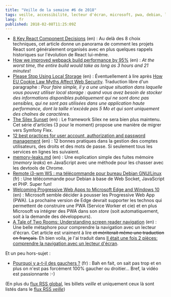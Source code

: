 ```yaml
---
title: "Veille de la semaine #6 de 2018"
tags: veille, accessibilité, lecteur d'écran, microsoft, pwa, debian, linux, php, web, chrome, git, javascript, bonnes pratiques, sécurité, silex, webpack, react
lang: fr
published: 2018-02-08T11:25:09Z
---
```

* [8 Key React Component Decisions](https://www.codementor.io/coryhouse/8-key-react-component-decisions-fsh8332ow) (en)&nbsp;: Au delà des 8 choix techniques, cet article donne un panorama de comment les projets React sont généralement organisés avec en plus quelques rappels historiques sur l'évolution de React lui-même.
* [How we improved webpack build performance by 95%](https://blog.box.com/blog/how-we-improved-webpack-build-performance-95/) (en)&nbsp;: *At the worst time, the entire build would take as long as 3 hours and 21 minutes*!
* [Please Stop Using Local Storage](https://www.rdegges.com/2018/please-stop-using-local-storage/) (en)&nbsp;: Éventuellement à lire après [How EU Cookie Law Myths Affect Web Security](https://www.rdegges.com/2018/how-eu-cookie-law-myths-affect-web-security/). Traduction libre d'un paragraphe : *Pour faire simple, il y a une unique situation dans laquelle vous pouvez utiliser local storage : quand vous avez besoin de stocker des informations disponibles publiquement qui ne sont donc pas sensibles, qui ne sont pas utilisées dans une application haute performance, dont la taille n'excède pas 5 Mo et qui sont uniquement des chaînes de caractères.*
* [The Silex Sunset](https://medium.com/@derrabus/the-silex-sunset-d0fb5f1129df) (en)&nbsp;: Le framework Silex ne sera bien plus maintenu. Cet série d'articles (3 pour le moment) propose une manière de migrer vers Symfony Flex.
* [12 best practices for user account, authorization and password management](https://cloudplatform.googleblog.com/2018/01/12-best-practices-for-user-account.html) (en)&nbsp;: 12 bonnes pratiques dans la gestion des comptes utilisateurs, des droits et des mots de passe. Si seulement tous les services en lignes les suivaient.
* [memory-leaks.md](https://gist.github.com/kepta/0ac2636f86c0f4cee80de12821e4ef34) (en)&nbsp;: Une explication simple des fuites mémoire (*memory leaks*) en JavaScript avec une méthode pour les chasser avec les devtools de Chrome.
* [Remote i3-wm WS : ma télécommande pour bureau Debian GNU/Linux](https://www.deblan.io/post/540/remote-i3-wm-ws-ma-telecommande-pour-bureau-debian-gnu-linux) (fr)&nbsp;: Une télécommande pour Debian à base de Web Socket, JavaScript et PHP. Super fun!
* [Welcoming Progressive Web Apps to Microsoft Edge and Windows 10](https://blogs.windows.com/msedgedev/2018/02/06/welcoming-progressive-web-apps-edge-windows-10/) (en)&nbsp;: Microsoft semble décider à pousser les Progressive Web App (PWA). La prochaine version de Edge devrait supporter les technos qui permettent de construire une PWA (Service Worker et cie) et en plus Microsoft va intégrer des PWA dans son *store* (soit automatiquement, soit à la demande des développeurs).
* [A Tale of Two Rooms: Understanding screen reader navigation](https://developer.paciellogroup.com/blog/2018/01/a-tale-of-two-rooms-understanding-screen-reader-navigation/) (en)&nbsp;: Une belle métaphore pour comprendre la navigation avec un lecteur d'écran. Cet article est vraiment à lire ~~et mériterait même une traduction en français.~~ Eh bien voila, je l'ai traduit dans [Il était une fois 2 pièces: comprendre la navigation avec un lecteur d'écran](/post/comprendre-la-navigation-avec-un-lecteur-d-ecran/).

Et un peu hors-sujet&nbsp;:

* [Pourquoi y a-t-il des gauchers ?](https://sciencetonnante.wordpress.com/2018/01/26/pourquoi-y-a-t-il-des-gauchers-2/) (fr)&nbsp;: Bah en fait, on sait pas trop et en plus on n'est pas forcément 100% gaucher ou droitier... Bref, la vidéo est passionnante :-)

(En plus du [flux RSS global](/rss.xml), les billets *veille*
et uniquement ceux là sont listés dans le [flux RSS *veille*](/rss/veille.xml))
